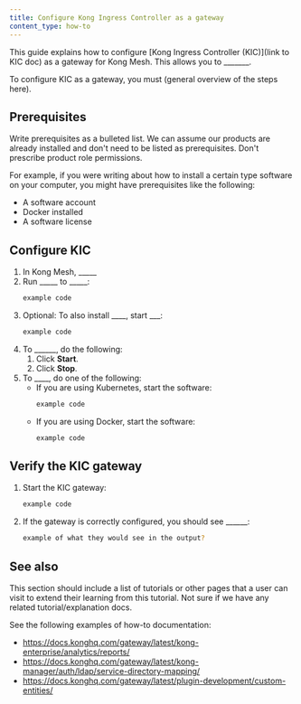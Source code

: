```yaml
---
title: Configure Kong Ingress Controller as a gateway
content_type: how-to
---
```


This guide explains how to configure [Kong Ingress Controller (KIC)](link to KIC doc) as a gateway for Kong Mesh. This allows you to _______. 

To configure KIC as a gateway, you must (general overview of the steps here). 

## Prerequisites <!-- Optional -->

Write prerequisites as a bulleted list. We can assume our products are already installed and don't need to be listed as prerequisites. Don't prescribe product role permissions.

For example, if you were writing about how to install a certain type software on your computer, you might have prerequisites like the following:

* A software account
* Docker installed
* A software license

## Configure KIC <!-- Header optional if there's only one task section in the article -->

1. In Kong Mesh, _____
1. Run _____ to _____: 
    ```sh
    example code
    ```
1. Optional: To also install ____, start ___:
    ```sh
    example code
    ```
1. To ______, do the following:
    1. Click **Start**.
    1. Click **Stop**.
1. To ____, do one of the following:
    * If you are using Kubernetes, start the software:
        ```sh
        example code
        ```
    * If you are using Docker, start the software:
        ```sh
        example code
        ```

## Verify the KIC gateway <!-- Optional, not sure if a step like this is needed -->

1. Start the KIC gateway:
    ```sh
    example code
    ```
1. If the gateway is correctly configured, you should see ______:
    ```sh
    example of what they would see in the output?
    ```

## See also <!-- Optional -->

This section should include a list of tutorials or other pages that a user can visit to extend their learning from this tutorial. Not sure if we have any related tutorial/explanation docs.

See the following examples of how-to documentation:
* https://docs.konghq.com/gateway/latest/kong-enterprise/analytics/reports/
* https://docs.konghq.com/gateway/latest/kong-manager/auth/ldap/service-directory-mapping/
* https://docs.konghq.com/gateway/latest/plugin-development/custom-entities/